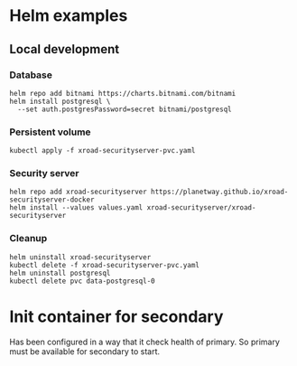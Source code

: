 # Helm examples

## Local development

### Database

```
helm repo add bitnami https://charts.bitnami.com/bitnami
helm install postgresql \
  --set auth.postgresPassword=secret bitnami/postgresql
```

### Persistent volume

```
kubectl apply -f xroad-securityserver-pvc.yaml
```

### Security server

```
helm repo add xroad-securityserver https://planetway.github.io/xroad-securityserver-docker
helm install --values values.yaml xroad-securityserver/xroad-securityserver
```

### Cleanup

```
helm uninstall xroad-securityserver
kubectl delete -f xroad-securityserver-pvc.yaml
helm uninstall postgresql
kubectl delete pvc data-postgresql-0
```

# Init container for secondary

Has been configured in a way that it check health of primary. So primary must be available for secondary to start.
